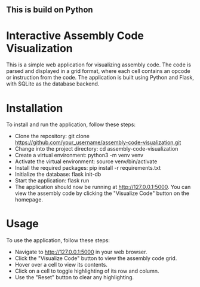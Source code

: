 ## This is build on Python

# Interactive Assembly Code Visualization

This is a simple web application for visualizing assembly code. The code is parsed and displayed in a grid format, where each cell contains an opcode or instruction from the code. The application is built using Python and Flask, with SQLite as the database backend.

# Installation
To install and run the application, follow these steps:

- Clone the repository: git clone https://github.com/your_username/assembly-code-visualization.git
- Change into the project directory: cd assembly-code-visualization
- Create a virtual environment: python3 -m venv venv
- Activate the virtual environment: source venv/bin/activate
- Install the required packages: pip install -r requirements.txt
- Initialize the database: flask init-db
- Start the application: flask run
- The application should now be running at http://127.0.0.1:5000. You can view the assembly code by clicking the "Visualize Code" button on the homepage.

# Usage
To use the application, follow these steps:

- Navigate to http://127.0.0.1:5000 in your web browser.
- Click the "Visualize Code" button to view the assembly code grid.
- Hover over a cell to view its contents.
- Click on a cell to toggle highlighting of its row and column.
- Use the "Reset" button to clear any highlighting.
